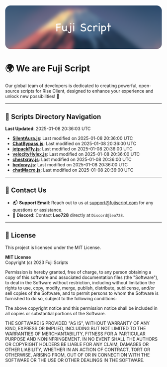 ![Banner](.github/b.webp)

# 🌍 **We are Fuji Script**

Our global team of developers is dedicated to creating powerful, open-source scripts for Rise Client, designed to enhance your experience and unlock new possibilities! 🌟

---
<!-- SCRIPTS_NAVIGATION_START -->
## 📂 **Scripts Directory Navigation**

**Last Updated**: 2025-01-08 20:36:03 UTC

- **[SilentAura.js](scripts/SilentAura.js)**: Last modified on 2025-01-08 20:36:00 UTC
- **[ChatBypass.js](scripts/ChatBypass.js)**: Last modified on 2025-01-08 20:36:00 UTC
- **[jetpackFly.js](scripts/jetpackFly.js)**: Last modified on 2025-01-08 20:36:00 UTC
- **[velocityHylex.js](scripts/velocityHylex.js)**: Last modified on 2025-01-08 20:36:00 UTC
- **[chestxray.js](scripts/chestxray.js)**: Last modified on 2025-01-08 20:36:00 UTC
- **[bedxray.js](scripts/bedxray.js)**: Last modified on 2025-01-08 20:36:00 UTC
- **[chatMacro.js](scripts/chatMacro.js)**: Last modified on 2025-01-08 20:36:00 UTC

<!-- SCRIPTS_NAVIGATION_END -->

---

## 💬 **Contact Us**  
- 📬 **Support Email**: Reach out to us at [support@fujiscript.com](mailto:support@fujiscript.com) for any questions or assistance.  
- 💬 **Discord**: Contact **Leo728** directly at `Discord@leo728`.

---

## 📜 **License**

This project is licensed under the MIT License.  

**MIT License**  
Copyright (c) 2023 Fuji Scripts  

Permission is hereby granted, free of charge, to any person obtaining a copy of this software and associated documentation files (the "Software"), to deal in the Software without restriction, including without limitation the rights to use, copy, modify, merge, publish, distribute, sublicense, and/or sell copies of the Software, and to permit persons to whom the Software is furnished to do so, subject to the following conditions:  

The above copyright notice and this permission notice shall be included in all copies or substantial portions of the Software.  

THE SOFTWARE IS PROVIDED "AS IS", WITHOUT WARRANTY OF ANY KIND, EXPRESS OR IMPLIED, INCLUDING BUT NOT LIMITED TO THE WARRANTIES OF MERCHANTABILITY, FITNESS FOR A PARTICULAR PURPOSE AND NONINFRINGEMENT. IN NO EVENT SHALL THE AUTHORS OR COPYRIGHT HOLDERS BE LIABLE FOR ANY CLAIM, DAMAGES OR OTHER LIABILITY, WHETHER IN AN ACTION OF CONTRACT, TORT OR OTHERWISE, ARISING FROM, OUT OF OR IN CONNECTION WITH THE SOFTWARE OR THE USE OR OTHER DEALINGS IN THE SOFTWARE.  
